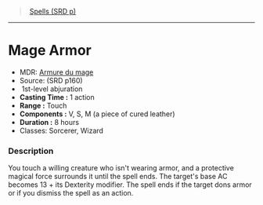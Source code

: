 ﻿---
!SpellItem
Family: SpellVO
Name: Mage Armor
AltName: '[Armure du mage](hd_spells_armure_du_mage.md)'
Type: abjuration
Level: 1
CastingTime: 1 action
Range: Touch
Components: V, S, M (a piece of cured leather)
Duration: 8 hours
Classes: Sorcerer, Wizard
Source: (SRD p160)
Id: spells_vo.md#mage-armor
ParentLink: spells_vo.md#spells-srd-p
ParentName: Spells (SRD p)
NameLevel: 1
Attributes: {}
---
> [Spells (SRD p)](srd_spells.md)

---

# Mage Armor

- MDR: [Armure du mage](hd_spells_armure_du_mage.md)
- Source: (SRD p160)
-  1st-level abjuration
- **Casting Time :** 1 action
- **Range :** Touch
- **Components :** V, S, M (a piece of cured leather)
- **Duration :** 8 hours
- Classes: Sorcerer, Wizard

### Description

You touch a willing creature who isn't wearing armor, and a protective magical force surrounds it until the spell ends. The target's base AC becomes 13 + its Dexterity modifier. The spell ends if the target dons armor or if you dismiss the spell as an action.

